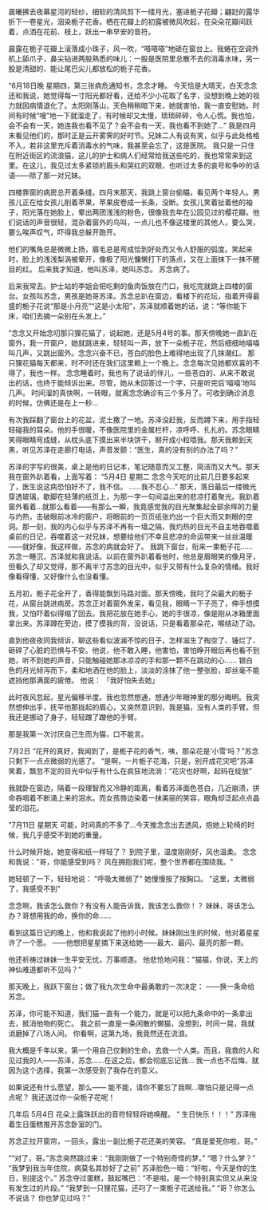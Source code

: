 晨曦拂去夜幕星河的轻纱，细软的清风剪下一缕月光，塞进栀子花瓣；翩跹的露华折下一卷星光，洇染栀子花香。栖在花瓣上的初露被微风吹起，在朵朵花瓣间跃着，点洒在花前、枝上，跃出一串早安的音符。

晨露在栀子花瓣上滚落成小珠子，风一吹，“嗒嗒嗒”地砸在窗台上。我蜷在空调外机上舔爪子，鼻尖钻进两股熟悉的味儿：一股是医院里总散不去的消毒水味，另一股是清甜的、能让尾巴尖儿都放松的栀子花香。



“6月18日晚 星期四，第三张病危通知书，念念才睡。
今天恰是大晴天，白天念念还和我说，她觉得每一寸阳光都好看，还给不少小花取了名字，没想到晚上她的视力就因病情退化了。太阳刚落山，天色稍稍暗下来，她就害怕，我一直安慰她。时间有时候“嗖”地一下就溜走了，有时候却又太慢，琐琐碎碎，令人心慌。我也怕，会不会有一天，她连我也看不见了？会不会有一天，我也看不到她了…”
我是四月末看见他们的，那时正是云开雾霁的好时节。兄妹二人有说有笑，似乎与此处格格不入，若非这里充斥着消毒水的气味，我甚至会忘了，这是医院。
我只是一只住在附近街区的流浪猫，这儿的护士和病人们经常给我送些吃的，我也常常来到这里。在这儿，我见过太多紧锁的眉头和哭红的双眼，也听过太多的哀号和争吵的话语——除了那一对兄妹。

四楼靠窗的病房总开着条缝。四月末那天，我跳上窗台偷瞄，看见两个年轻人。男孩儿正在给女孩儿削着苹果，苹果皮卷成一长条，没断。女孩儿笑着扯着他的袖子，阳光落在她脸上，晕出两团浅浅的粉色，很像我去年在公园见过的樱花瓣。他们说话的声音很轻，混杂着窗外的鸟叫，一点儿也不像这楼里的其他人，要么哭，要么唉声叹气，吓得我总躲开跑开。



他们的嘴角总是微微上扬，眉毛总是弯成恰到好处而又令人舒服的弧度。笑起来时，脸上的浅浅梨涡被晕开，像极了阳光慵懒打下的落点，又在上面抹下一抹不醒目的红。
后来我才知道，他叫苏泽，她叫苏念。
苏念病了。

后来我常去。护士站的李姐会把吃剩的鱼肉饭放在门口，我吃完就跳上四楼的窗台。女孩叫苏念，男孩是她哥苏泽。苏念总趴在窗边，看楼下的花坛，指着开得最盛的栀子花说“那是小月亮”“这是小太阳”，苏泽就顺着她的话，说：“等你能下床，咱们去摘一朵别在头发上。”



“念念又开始念叨那只狸花猫了，说起她，还是5月4号的事。那天傍晚她一直趴在窗外，我一开窗户，她就跳进来，轻轻叫一声，放下一朵栀子花，然后细细地喵喵叫几声，又跳出窗外。念念兴奋不已，苍白的脸色上难得地出现了几抹潮红。
那只狸花猫每天都来，时不时还在我们这里赖上一个晚上。念念每次见她都欢喜的不得了，我也一样。
念念睡着时，我也有了说话的伴儿，一些苍白的、从来不敢说出的话，也终于能倾诉出来。尽管，她从未回答过一个字，只是听完后‘喵喵’地叫几声。
时间溜的真快啊，一转眼，就离念念确诊有三个多月了。可收到确诊消息的时候，仿佛还是在上一秒…

有次我踩翻了窗台上的花盆，泥土撒了一地。苏泽没赶我，反而蹲下来，用手指轻轻碰我的耳朵。他的手很暖，不像医院里的金属栏杆，凉呼呼、扎扎的。苏念眼睛笑得眼睛弯成缝，从枕头底下摸出来半块饼干，掰开成小粒喂我。那天我赖到天黑，听见苏泽在走廊打电话，声音发颤：“医生，真的没有别的办法了吗？”



苏泽的字写的很美，桌上是他的日记本，笔记随意而又工整，简洁而又大气。那天我在窗外趴着看，上面写着：
“5月4日 星期二
念念今天吃的比前几日要多起来了，医生说这病恐怕好不了，我不信。
……我不忍心…”
那天，落日最后一缕微光穿透玻璃，歇脚在轻薄的纸页上，为那一字一句间溢出来的悲凉打着聚光。我趴着窗外看着…就那么看着——有那么一瞬，我竟感觉我的目光聚集起全部余晖的力量与灼热，击破眼前冰冷的窗户，将眼前的一页页纸张灼出一个巨大而又刺眼的空洞。那一刻，我的内心似乎与苏泽不再有一墙之隔，我灼热的目光不自主地吞噬着桌前的日记，吞噬着这一对兄妹，想要给他们不幸且悲凉的命运带来一丝丝温暖——就好像，我这样做，苏念的病就会好了。
我跳下窗台，衔来一束栀子花……
苏念一睡沉，苏泽就和我说话。以前在窗外趴着看他时，他总是眉眼笑的像月牙，但看久了却又觉得，那不离半寸苏念的目光中，似乎又带有什么复杂的情绪。我好像看得懂，又好像什么也没看懂。

五月初，栀子花全开了，香得能飘到马路对面。那天傍晚，我叼了朵最大的栀子花，从窗台跳进病房。苏念正对着窗外发呆，看见我，眼睛一下子亮了，伸手想摸我，又怕吓着似得缩了回去。我把花放在她手心，她的手很凉，像是刚从冰箱里面拿出来。苏泽蹲在旁边，摸了摸我的背，没说话，只是看着那朵花，喉结动了动。



直到他夜夜同我倾诉，聊这些看似波澜不惊的日子，怎样滋生了掏空了、锤烂了、砸碎了心脏的恐惧与不安。他说，他不敢入睡，他害怕，害怕睁开眼后再也看不到她，听不到她的声音，只能触碰她那冰凉凉的手和那一颗不在跳动的心……
银白色的月光倾泻而下，柔和地洒在他的脸上，淡淡的涂抹了他一整张脸，却丝毫不能遮挡他那满面的疲倦。
他说：
「我好怕失去她」

此时夜风忽起，星光偏移半度。我也忽然想通，想通少年眼神里的那分晦明。我突然想伸出手，抚平他那拢起的眉心，又突然意识到，我是猫，没有人类的手臂。但我还是挪动了身子，轻轻蹭了蹭他的手臂。

那是我第一次讨厌自己生而为猫，口不能言。

7月2日
“花开的真好，我闻到了，是栀子花的香气，咦，那朵花是‘小雪’吗？”苏念只剩下一点点微弱的光感了。
“是啊，一片栀子花海，只是，别开成花灾吧”苏泽笑着，飘忽不定的目光中似乎有什么在疯狂地流淌：“花灾也好啊，起码在绽放”

我就卧在窗边，隔着一段理智而又冷静的距离，看着苏泽面色苍白，几近崩溃，拼命吞咽着不断涌上来的泪水。而女孩唇边染着一抹美丽的笑容，眼角却泛起点点晶莹的泪花。

"7月11日 星期天
可能，时间真的不多了…今天推念念出去透风，抱她上轮椅的时候，我几乎感受不到她的重量。

什么时候开始，她变得和纸一样轻了？
到院子里，温度刚刚好，风也温柔。
念念和我说："哥，你能感受到吗？
风在拥抱我们呢，整个世界都在围绕我。"

她轻顿了一下，轻轻地说：
"呼吸太微弱了"
她慢慢按了按胸口。
"这里，太微弱了，我感受不到"

念念啊，我该怎么救你？有没有人能告诉我，我该怎么救你！？
妹妹，哥该怎么办？哥想用我的命，换你的命……

看到这篇日记的晚上，他和我说起了他的小时候。妹妹刚出生的时候，他对着星星许了一个愿。
——他想把星星摘下来送给她——最大、最闪、最亮的那一颗。

他还祈祷过妹妹一生平安无忧，万事顺遂。
他悲怆地问我："猫猫，你说，天上的神仙难道都听不见吗？"

那天晚上，我跃下窗台；做了我九次生命中最勇敢的一次决定：
——换一条命给苏念。

苏泽，你可能不知道，我们猫一直有一个能力，就是可以把九条命中的一条拿出去，抵消他物的死亡。
我之前一直是一条闲散的懒猫，没想到，时间一晃，我就消磨掉了八场人间。
你看啊，这第九场，我竟然还在流浪。

我大概是千年以来，第一个用自己仅剩的生命，去救一个人类。而且，我救的人和见过我的人——苏泽，苏念……在这之后，都会彻底忘记我…
我一点也不后悔，就因为这个选择，我第一次感受到了我存在的意义。

如果说还有什么愿望，那么——
能不能，请你不要忘了我啊…哪怕只是记得一点点呢？
我还送过你一朵栀子花呢！

几年后 5月4日
花朵上露珠跃出的音符轻轻将她唤醒。
“
生日快乐！！！”
苏泽拖着生日蛋糕推开苏念卧室的门。

苏念正拉开窗帘，一回头，露出一副比栀子花还美的笑容。
“真是爱死你啦，哥。”

““对了，哥。”苏念突然跳过来：“我刚刚做了一个特别奇怪的梦。”
“嗯？什么梦？”
“我梦到我当年住院，病莫名其妙好了之前”
苏泽脸色一暗：“好啦，今天是你的生日，别提这个。”
苏念夺过蛋糕，鼓起嘴巴：“不是啦。是一个特别真实但又从来没有发生过的片段。”
“我梦到一只狸花猫，还叼了一束栀子花送给我。”
“哥？你怎么不说话？
你也梦见过吗？”
